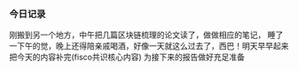 ### 今日记录
刚搬到另一个地方，中午把几篇区块链梳理的论文读了，做做相应的笔记，
睡了一下午的觉，晚上还得陪亲戚喝酒，好像一天就这么过去了，西巴！明天早早起来把今天的内容补完(fisco共识核心内容)
为接下来的报告做好充足准备
